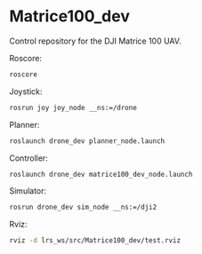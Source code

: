 # Matrice100_dev
Control repository for the DJI Matrice 100 UAV.

Roscore:
```bash
roscore
```

Joystick:
```bash
rosrun joy joy_node __ns:=/drone
```

Planner:
```bash
roslaunch drone_dev planner_node.launch
```

Controller:
```bash
roslaunch drone_dev matrice100_dev_node.launch
```

Simulator:
```bash
rosrun drone_dev sim_node __ns:=/dji2
```

Rviz:
```bash
rviz -d lrs_ws/src/Matrice100_dev/test.rviz
```
